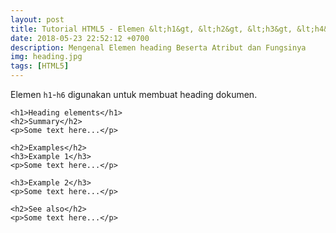 ```yaml
---
layout: post
title: Tutorial HTML5 - Elemen &lt;h1&gt, &lt;h2&gt, &lt;h3&gt, &lt;h4&gt, &lt;h5&gt, &lt;h6&gt;
date: 2018-05-23 22:52:12 +0700
description: Mengenal Elemen heading Beserta Atribut dan Fungsinya
img: heading.jpg
tags: [HTML5]
---
```

Elemen <code>h1</code>-<code>h6</code> digunakan untuk membuat heading dokumen.

<pre>
<code data-language="html">&lt;h1&gt;Heading elements&lt;/h1&gt;
&lt;h2&gt;Summary&lt;/h2&gt;
&lt;p&gt;Some text here...&lt;/p&gt;

&lt;h2&gt;Examples&lt;/h2&gt;
&lt;h3&gt;Example 1&lt;/h3&gt;
&lt;p&gt;Some text here...&lt;/p&gt;

&lt;h3&gt;Example 2&lt;/h3&gt;
&lt;p&gt;Some text here...&lt;/p&gt;

&lt;h2&gt;See also&lt;/h2&gt;
&lt;p&gt;Some text here...&lt;/p&gt;</code>
</pre>